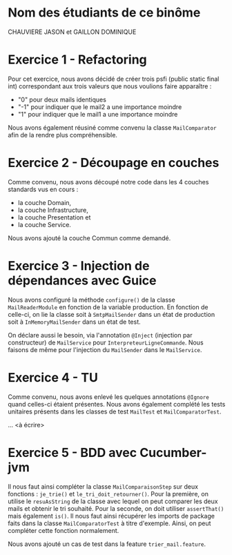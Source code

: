 # Nom des étudiants de ce binôme 
CHAUVIERE JASON et GAILLON DOMINIQUE

# Exercice 1 - Refactoring

Pour cet exercice, nous avons décidé de créer trois psfi (public static final int) correspondant aux trois valeurs que nous voulions faire apparaître :
- "0" pour deux mails identiques
- "-1" pour indiquer que le mail2 a une importance moindre
- "1" pour indiquer que le mail1 a une importance moindre

Nous avons également réusiné comme convenu la classe `MailComparator` afin de la rendre plus compréhensible.

# Exercice 2 - Découpage en couches

Comme convenu, nous avons découpé notre code dans les 4 couches standards vus en cours :
- la couche Domain,
- la couche Infrastructure,
- la couche Presentation et
- la couche Service.

Nous avons ajouté la couche Commun comme demandé.

# Exercice 3 - Injection de dépendances avec Guice

Nous avons configuré la méthode `configure()` de la classe `MailReaderModule` en fonction de la variable production.
En fonction de celle-ci, on lie la classe soit à `SmtpMailSender` dans un état de production soit à `InMemoryMailSender` dans un état de test.

On déclare aussi le besoin, via l'annotation `@Inject` (injection par constructeur) de `MailService` pour `InterpreteurLigneCommande`.
Nous faisons de même pour l'injection du `MailSender` dans le `MailService`.

# Exercice 4 - TU

Comme convenu, nous avons enlevé les quelques annotations `@Ignore` quand celles-ci étaient présentes.
Nous avons également complété les tests unitaires présents dans les classes de test `MailTest` et `MailComparatorTest`.

... <à écrire>

# Exercice 5 - BDD avec Cucumber-jvm

Il nous faut ainsi compléter la classe `MailComparaisonStep` sur deux fonctions : `je_trie()` et `le_tri_doit_retourner()`.
Pour la première, on utilise le `resuAsString` de la classe avec lequel on peut comparer les deux mails et obtenir le tri souhaité.
Pour la seconde, on doit utiliser `assertThat()` mais également `is()`. Il nous faut ainsi récupérer les imports de package faits dans la classe `MailComparatorTest` à titre d'exemple. Ainsi, on peut compléter cette fonction normalement.

Nous avons ajouté un cas de test dans la feature `trier_mail.feature`.
